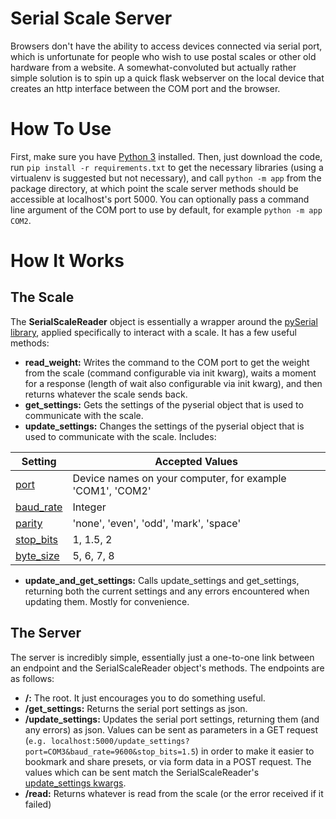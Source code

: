 Serial Scale Server
====
Browsers don't have the ability to access devices connected via serial port, which is unfortunate for people who wish to use postal scales or other old hardware from a website. A somewhat-convoluted but actually rather simple solution is to spin up a quick flask webserver on the local device that creates an http interface between the COM port and the browser.

# How To Use
First, make sure you have [Python 3](https://www.python.org/) installed. Then, just download the code, run `pip install -r requirements.txt` to get the necessary libraries (using a virtualenv is suggested but not necessary), and call `python -m app` from the package directory, at which point the scale server methods should be accessible at localhost's port 5000. You can optionally pass a command line argument of the COM port to use by default, for example `python -m app COM2`.
# How It Works
## The Scale
The **SerialScaleReader** object is essentially a wrapper around the [pySerial library](https://pythonhosted.org/pyserial/), applied specifically to interact with a scale. It has a few useful methods:
* **read_weight:** Writes the command to the COM port to get the weight from the scale (command configurable via init kwarg), waits a moment for a response (length of wait also configurable via init kwarg), and then returns whatever the scale sends back.
* **get_settings:** Gets the settings of the pyserial object that is used to communicate with the scale.
* <a name="update_settings"></a> **update_settings:** Changes the settings of the pyserial object that is used to communicate with the scale. Includes:

Setting  | Accepted Values
------------- | -------------
[port](https://en.wikipedia.org/wiki/COM_(hardware_interface))   | Device names on your computer, for example 'COM1', 'COM2'
[baud_rate](https://en.wikipedia.org/wiki/Serial_port#Speed)  | Integer
[parity](https://en.wikipedia.org/wiki/Serial_port#Parity)  | 'none', 'even', 'odd', 'mark', 'space'
[stop_bits](https://en.wikipedia.org/wiki/Serial_port#Stop_bits)  | 1, 1.5, 2
[byte_size](https://en.wikipedia.org/wiki/Serial_port#Data_bits)  | 5, 6, 7, 8

* **update_and_get_settings:** Calls update_settings and get_settings, returning both the current settings and any errors encountered when updating them. Mostly for convenience.

## The Server
The server is incredibly simple, essentially just a one-to-one link between an endpoint and the SerialScaleReader object's methods. The endpoints are as follows:
* **/:** The root. It just encourages you to do something useful.
* **/get_settings:** Returns the serial port settings as json.
* **/update_settings:** Updates the serial port settings, returning them (and any errors) as json. Values can be sent as parameters in a GET request (`e.g. localhost:5000/update_settings?port=COM3&baud_rate=9600&stop_bits=1.5`) in order to make it easier to bookmark and share presets, or via form data in a POST request. The values which can be sent match the SerialScaleReader's [update_settings kwargs](#update_settings).
* **/read:** Returns whatever is read from the scale (or the error received if it failed)
